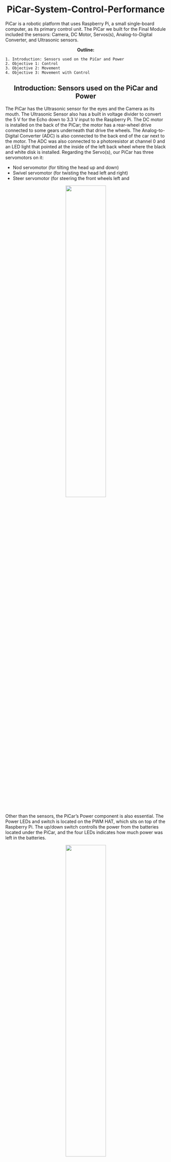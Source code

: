 <div align="center">
    <h1 id="Header">PiCar-System-Control-Performance</h1>
</div>

PiCar is a robotic platform that uses Raspberry Pi, a small single-board computer, as its primary control unit. The PiCar we built for the Final Module included the sensors: Camera, DC Motor, Servos(s), Analog-to-Digital Converter, and Ultrasonic sensors.

<div align="center">
    <b>Outline:</b>
    <p style="margin-top:10px;"></p>
</div>

    1. Introduction: Sensors used on the PiCar and Power
    2. Objective 1: Control
    3. Objective 2: Movement
    4. Objective 3: Movement with Control

<div align="center">
    <h2 id="Header">Introduction: Sensors used on the PiCar and Power</h2>
</div>

The PiCar has the Ultrasonic sensor for the eyes and the Camera as its mouth. The Ultrasonic Sensor also has a built in voltage divider to convert the 5 V for the Echo down to 3.3 V input to the Raspberry Pi. The DC motor is installed on the back of the PiCar; the motor has a rear-wheel drive connected to some gears underneath that drive the wheels. The Analog-to-Digital Converter (ADC) is also connected to the back end of the car next to the motor. The ADC was also connected to a photoresistor at channel 0 and an LED light that pointed at the inside of the left back wheel where the black and white disk is installed. Regarding the Servo(s), our PiCar has three servomotors on it:
* Nod servomotor (for tilting the head up and down)
* Swivel servomotor (for twisting the head left and right)
* Steer servomotor (for steering the front wheels left and

<p align="center" width="100%">
    <img width="50%" src="https://github.com/kananahmadov2001/PiCar-System-Control-Performance/assets/135070652/28984a60-a50c-4976-ba48-2b17961fa3f6"> 
</p>

Other than the sensors, the PiCar’s Power component is also essential. The Power LEDs and switch is located on the PWM HAT, which sits on top of the Raspberry Pi. The up/down switch controlls the power from the batteries located under the PiCar, and the four LEDs indicates how much power was left in the batteries.

<p align="center" width="100%">
    <img width="50%" src="https://github.com/kananahmadov2001/PiCar-System-Control-Performance/assets/135070652/fec7c5b2-c88e-4d00-b544-056300e7df36"> 
</p>


<div align="center">
    <h2 id="Header">Objective 1: Control</h2>
</div>

The main goal of objective 1 was designing a control system for the car similar to what was used for the motor.

<p align="center" width="100%">
    <img width="50%" src="https://github.com/kananahmadov2001/PiCar-System-Control-Performance/assets/135070652/5caf4583-51ab-4efa-bcfb-fece10e241b6"> 
</p>

Kp, Ki, and Kd are the three important parameters of the PID controller to tune the controller’s behaviour. Kp is the proportional value that provides a quick adjustment when the desired and current output differ. As soon as there is a difference present between the output and the desired output, the system can instantly respond. Ki is the integral control uses the integral (or sum of all errors in the case of a digital system). So even after no error is present in the system, the integral will likely be non-zero which allows the controller to achieve zero-steady state error. Kd is the derivative control uses the derivative of the error (in a digital system, the difference between the most recent measurements). It helps to reduce the impact of quick changes in the other control components, which help reduce the overshoot of the system.

<p align="center" width="100%">
    <img width="50%" src="https://github.com/kananahmadov2001/PiCar-System-Control-Performance/assets/135070652/a166aaeb-6023-408a-84d0-b56b8e424db0"> 
</p>

Picking values for Kp, Ki, and Kd was tricky. Large values resulted in quick response but also large overshoot and often instability. Therefore, we followed the general observations procedure from our Notes to choose the appropriate values for Kp and Ki:

<p align="center" width="100%">
    <img width="50%" src="https://github.com/kananahmadov2001/PiCar-System-Control-Performance/assets/135070652/27da88db-b8db-43ba-b0fd-156e09f5f633"> 
</p>

After the following the general observations procedure, we choose the Kp = 1.0, Ki = 4.0, and Kd = 0.0. While the derivative coefficient can be valuable in controlling systems with high dynamics and oscillations, it’s not always necessary. Since we were working with a simple and stable system with computational constraints, and proportional and integral control provided the desired system response, we decided that adding derivative control might not offer substantial benefits. Therefore, we choose Kd = 0. A Kp of 1.0 provided enough overshoot to ensure that our PiCar was able to overcome inertia and get movement right away. The large Ki value of 4.0 surprised us, but multiple trials proved that lower Ki values resulted in small RPS oscillations – keeping the RPS values ”stuck” at undesired outputs. Here is the usage we had for Objective 1 that contains all the command line arguments and their values we had:

<p align="center" width="100%">
    <img width="50%" src="https://github.com/kananahmadov2001/PiCar-System-Control-Performance/assets/135070652/ad107880-8322-4abc-84ff-783b036f044f"> 
</p>

We got a steady velocity-time plot for the PiCar with only Control at the RPS of 5. The strange bottom spike at the t = 2.4 sec could be due to some bad photo-resistor reading. Regarding the system performance results, we calculated the RPS of 4.929 for our plot and found the Peak RPS to be 6.240. Since calculated the RPS, then the Steady State Error is 5 - 4.929 = 0.071. The 90% of our calculated RPS is 4.436, therefore we found the Response Time to be t = 0.60 sec where the RPS value has a sharp increase to an RPS of 5.940 – past an RPS of 4.436. Finally, the OverShoot was ((6.240 – 5.000)/5.000)*100 = - 24.8%. To justify the reasoning why our real time calculations are accurate, we modified our plotting program and just examined a steady state portion of that data (power of 2 amount of data) to determine the FFT.

<p align="center" width="100%">
    <img width="50%" src="https://github.com/kananahmadov2001/PiCar-System-Control-Performance/assets/135070652/5fd64270-9a65-42ce-ae2f-2afe4d377a7f"> 
</p>


<div align="center">
    <h2 id="Header">Objective 2: Movement</h2>
</div>

The goal of the second objective was to create a program that would drive the PiCar to a blue object that is positioned at least 10 feet away with the PiCar turned up to 30◦ degrees away from the blue object in either direction. The blue object we used for objective 2 and for objective 3 is shown in figure 10. There were three targets that we were challenged to meet for this objective: A speed target, a distance target, and a direction target. The speed target was to reach the blue object in less than 10 seconds. The distance target was to start the PiCar at least 10 feet away from the blue object and stopping the PiCar within 15 cm of the blue object. The direction target is to direct the PiCar to the blue object with various starting angles. Using a mixture of the logic and functions from module9b.py and module9d.py, we created objective2.py, a program that tracks the blue object to output the steer servo position and simultaneously measure the distance from the blue object to determine the appropriate pwm for the DC motors.

The image capture delay and delta value were adjusted to create an accurately responsive PiCar that makes proportional changes in steer servo direction towards the blue object. To reduce the occurrence of over-steering/over- correction, we set the steer direction straight ahead for angle measurements below 7.5 degrees in either direction. The program initialization step centers the swivel servo, sets the nod servo slightly above center, and sets the pwm of the motor to 90% for 0.5 seconds to make sure that the PiCar overcomes inertia. Past the initialization steps, the motor pwm decreases to 62% until the PiCar gets within 200 cm. For a distance range of 199- 100, 99-50, 49-10, and 9-0 cm the pwm is set to 50%, 45%, 40%, and 0% respectfully to allow for a smooth decrease in pwm as the PiCar gets closer to the blue object.


<div align="center">
    <h2 id="Header">Objective 3: Movement with Control</h2>
</div>

The goal of Objective 3 was to combine the processes of Objective 1 and Objective 2 and make the car start from a specific point and travel in a straight line to a large colored object at a specific speed determined by the instructor. The purpose was that the car should not run into the object and should ”stop” as close to the object as possible without hitting it. Our PiCar got within 3/8”. Regarding the PID coefficients, we again followed the procedure in Fig. 7. We chose the Kp = 1.5, Ki = 4.0, and Kd = 0.0. We choose the Kd = 0 again because we were working with a system that had computational constraints, and proportional and integral control provided the desired system response. Therefore, we decided that adding derivative control might not offer substantial benefits. A Kp value of 1.5 was needed because of the load that is experienced by the PiCar increases the inertia that must be overcome. Kp remained constant from objective 1 as it provided a smoother acceleration to our desired 5 RPS value compared to other values for Kp. Higher Kp caused the PiCar to accelerate too fast and lower Kp caused the PiCar to not accelerate at all. Here is the usage we had for Objective 3 that contains all the command line arguments and their values we had:

<p align="center" width="100%">
    <img width="50%" src="https://github.com/kananahmadov2001/PiCar-System-Control-Performance/assets/135070652/546e58ce-4fb0-4180-8fd1-6035fdde1a6b"> 
</p>

The velocity-time plot with Movement and Control is not as smooth as the velocity-time plot with only Control; this is due to the increased system dynamics, non-linearities, and the friction. Regarding the system performance results, we calculated the RPS of 4.812 for our plot and found the Peak RPS to be 6.450. Since calculated the RPS, then the Steady State Error is 5 - 4.812 = 0.188. The 90% of out calculated RPS is 4.331, therefore we founded Response Time to be t = 3.935 sec at RPS of 5.004. Finally, the OverShoot was ((6.450 – 5.000)/5.000)*100 = 29.0%

